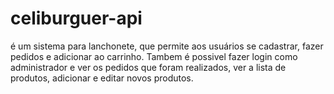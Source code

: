 # celiburguer-api
é um sistema para lanchonete, que permite aos usuários se cadastrar, fazer pedidos e adicionar ao carrinho.  Tambem é possivel fazer login como administrador e ver os pedidos que foram realizados, ver a lista de produtos, adicionar e editar novos produtos.
